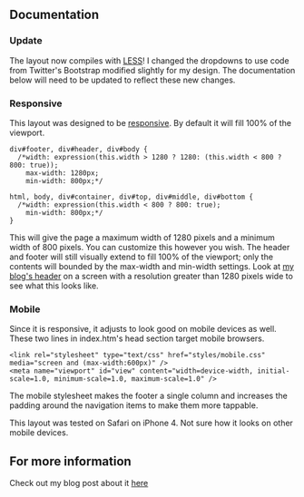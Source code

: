 ## Documentation

### Update

The layout now compiles with [LESS](http://lesscss.org/)! I changed the dropdowns to use code from Twitter's Bootstrap modified slightly for my design. The documentation below will need to be updated to reflect these new changes.

### Responsive

This layout was designed to be [responsive](http://www.alistapart.com/articles/responsive-web-design/). By default it will fill 100% of the viewport.

    div#footer, div#header, div#body {
      /*width: expression(this.width > 1280 ? 1280: (this.width < 800 ? 800: true));
	    max-width: 1280px;
	    min-width: 800px;*/
      
    html, body, div#container, div#top, div#middle, div#bottom {
      /*width: expression(this.width < 800 ? 800: true);
	    min-width: 800px;*/
    }
      
This will give the page a maximum width of 1280 pixels and a minimum width of 800 pixels. You can customize this however you wish. The header and footer will still visually extend to fill 100% of the viewport; only the contents will bounded by the max-width and min-width settings. Look at [my blog's header](http://www.linecomments.com) on a screen with a resolution greater than 1280 pixels wide to see what this looks like.

### Mobile

Since it is responsive, it adjusts to look good on mobile devices as well. These two lines in index.htm's head section target mobile browsers.

    <link rel="stylesheet" type="text/css" href="styles/mobile.css" media="screen and (max-width:600px)" />
    <meta name="viewport" id="view" content="width=device-width, initial-scale=1.0, minimum-scale=1.0, maximum-scale=1.0" />
    
The mobile stylesheet makes the footer a single column and increases the padding around the navigation items to make them more tappable.

This layout was tested on Safari on iPhone 4. Not sure how it looks on other mobile devices.

## For more information

Check out my blog post about it [here](http://www.linecomments.com/2012/01/applayout-simple-starting-layout-for.html "Line Comments")